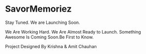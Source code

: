 # SavorMemoriez

Stay Tuned. We are Launching Soon.

We Are Working Hard. We Are Almost Ready to Launch. Something Awesome Is Coming Soon.Be First to Know.

Project Designed By Krishna & Amit Chauhan
